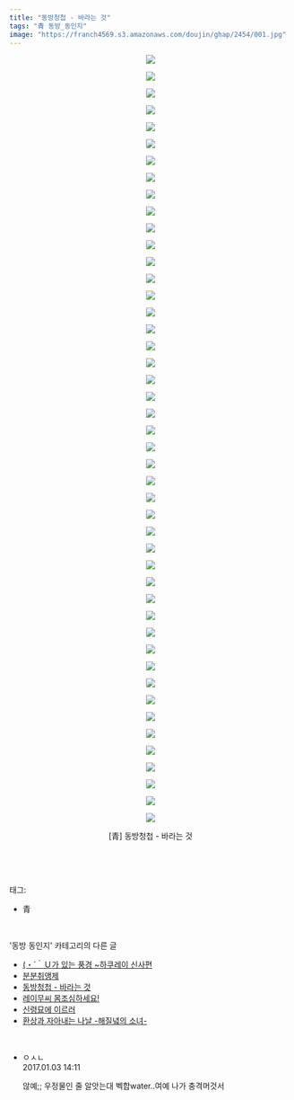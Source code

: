 ```yaml
---
title: "동방청첩 - 바라는 것"
tags: "青 동방_동인지"
image: "https://franch4569.s3.amazonaws.com/doujin/ghap/2454/001.jpg"
---
```

<div class="article">
<p style="text-align: center; clear: none; float: none;"><img src="{{ site.imgserver2 }}/ghap/2454/001.jpg"/></p>
<p style="text-align: center; clear: none; float: none;"><img src="{{ site.imgserver2 }}/ghap/2454/002.jpg"/></p>
<p style="text-align: center; clear: none; float: none;"><img src="{{ site.imgserver2 }}/ghap/2454/003.jpg"/></p>
<p style="text-align: center; clear: none; float: none;"><img src="{{ site.imgserver2 }}/ghap/2454/004.jpg"/></p>
<p style="text-align: center; clear: none; float: none;"><img src="{{ site.imgserver2 }}/ghap/2454/005.jpg"/></p>
<p style="text-align: center; clear: none; float: none;"><img src="{{ site.imgserver2 }}/ghap/2454/006.jpg"/></p>
<p style="text-align: center; clear: none; float: none;"><img src="{{ site.imgserver2 }}/ghap/2454/007.jpg"/></p>
<p style="text-align: center; clear: none; float: none;"><img src="{{ site.imgserver2 }}/ghap/2454/008.jpg"/></p>
<p style="text-align: center; clear: none; float: none;"><img src="{{ site.imgserver2 }}/ghap/2454/009.jpg"/></p>
<p style="text-align: center; clear: none; float: none;"><img src="{{ site.imgserver2 }}/ghap/2454/010.jpg"/></p>
<p style="text-align: center; clear: none; float: none;"><img src="{{ site.imgserver2 }}/ghap/2454/011.jpg"/></p>
<p style="text-align: center; clear: none; float: none;"><img src="{{ site.imgserver2 }}/ghap/2454/012.jpg"/></p>
<p style="text-align: center; clear: none; float: none;"><img src="{{ site.imgserver2 }}/ghap/2454/013.jpg"/></p>
<p style="text-align: center; clear: none; float: none;"><img src="{{ site.imgserver2 }}/ghap/2454/014.jpg"/></p>
<p style="text-align: center; clear: none; float: none;"><img src="{{ site.imgserver2 }}/ghap/2454/015.jpg"/></p>
<p style="text-align: center; clear: none; float: none;"><img src="{{ site.imgserver2 }}/ghap/2454/016.jpg"/></p>
<p style="text-align: center; clear: none; float: none;"><img src="{{ site.imgserver2 }}/ghap/2454/017.jpg"/></p>
<p style="text-align: center; clear: none; float: none;"><img src="{{ site.imgserver2 }}/ghap/2454/018.jpg"/></p>
<p style="text-align: center; clear: none; float: none;"><img src="{{ site.imgserver2 }}/ghap/2454/019.jpg"/></p>
<p style="text-align: center; clear: none; float: none;"><img src="{{ site.imgserver2 }}/ghap/2454/020.jpg"/></p>
<p style="text-align: center; clear: none; float: none;"><img src="{{ site.imgserver2 }}/ghap/2454/021.jpg"/></p>
<p style="text-align: center; clear: none; float: none;"><img src="{{ site.imgserver2 }}/ghap/2454/022.jpg"/></p>
<p style="text-align: center; clear: none; float: none;"><img src="{{ site.imgserver2 }}/ghap/2454/023.jpg"/></p>
<p style="text-align: center; clear: none; float: none;"><img src="{{ site.imgserver2 }}/ghap/2454/024.jpg"/></p>
<p style="text-align: center; clear: none; float: none;"><img src="{{ site.imgserver2 }}/ghap/2454/025.jpg"/></p>
<p style="text-align: center; clear: none; float: none;"><img src="{{ site.imgserver2 }}/ghap/2454/026.jpg"/></p>
<p style="text-align: center; clear: none; float: none;"><img src="{{ site.imgserver2 }}/ghap/2454/027.jpg"/></p>
<p style="text-align: center; clear: none; float: none;"><img src="{{ site.imgserver2 }}/ghap/2454/028.jpg"/></p>
<p style="text-align: center; clear: none; float: none;"><img src="{{ site.imgserver2 }}/ghap/2454/029.jpg"/></p>
<p style="text-align: center; clear: none; float: none;"><img src="{{ site.imgserver2 }}/ghap/2454/030.jpg"/></p>
<p style="text-align: center; clear: none; float: none;"><img src="{{ site.imgserver2 }}/ghap/2454/031.jpg"/></p>
<p style="text-align: center; clear: none; float: none;"><img src="{{ site.imgserver2 }}/ghap/2454/032.jpg"/></p>
<p style="text-align: center; clear: none; float: none;"><img src="{{ site.imgserver2 }}/ghap/2454/033.jpg"/></p>
<p style="text-align: center; clear: none; float: none;"><img src="{{ site.imgserver2 }}/ghap/2454/034.jpg"/></p>
<p style="text-align: center; clear: none; float: none;"><img src="{{ site.imgserver2 }}/ghap/2454/035.jpg"/></p>
<p style="text-align: center; clear: none; float: none;"><img src="{{ site.imgserver2 }}/ghap/2454/036.jpg"/></p>
<p style="text-align: center; clear: none; float: none;"><img src="{{ site.imgserver2 }}/ghap/2454/037.jpg"/></p>
<p style="text-align: center; clear: none; float: none;"><img src="{{ site.imgserver2 }}/ghap/2454/038.jpg"/></p>
<p style="text-align: center; clear: none; float: none;"><img src="{{ site.imgserver2 }}/ghap/2454/039.jpg"/></p>
<p style="text-align: center; clear: none; float: none;"><img src="{{ site.imgserver2 }}/ghap/2454/040.jpg"/></p>
<p style="text-align: center; clear: none; float: none;"><img src="{{ site.imgserver2 }}/ghap/2454/041.jpg"/></p>
<p style="text-align: center; clear: none; float: none;"><img src="{{ site.imgserver2 }}/ghap/2454/042.jpg"/></p>
<p style="text-align: center; clear: none; float: none;"><img src="{{ site.imgserver2 }}/ghap/2454/043.jpg"/></p>
<p style="text-align: center; clear: none; float: none;"><img src="{{ site.imgserver2 }}/ghap/2454/044.jpg"/></p>
<p style="text-align: center; clear: none; float: none;"><img src="{{ site.imgserver2 }}/ghap/2454/045.jpg"/></p>
<p style="text-align: center; clear: none; float: none;"><img src="{{ site.imgserver2 }}/ghap/2454/046.jpg"/></p>
<p style="text-align: center; clear: none; float: none;">[青] 동방청첩 - 바라는 것</p>
<p><br/></p>
</div><br/>
<div class="tagTrail">
<p>태그: </p>
<ul>
<li>青</li>
</ul>
</div><br/>
<div class="another">
<p>'동방 동인지' 카테고리의 다른 글</p>
<ul>
<li><a href="/ghap_2456">(・´｀Ｕ가 있는 풍경 ~하쿠레이 신사편</a></li>
<li><a href="/ghap_2455">분분취앵제</a></li>
<li><a href="/ghap_2454">동방청첩 - 바라는 것</a></li>
<li><a href="/ghap_2453">레이무씨 몸조심하세요!</a></li>
<li><a href="/ghap_2452">신령묘에 이르러</a></li>
<li><a href="/ghap_2451">환상과 자아내는 나날 -해질녘의 소녀-</a></li>
</ul>
</div><br/>
<div class="cb_module cb_fluid">
<div class="cb_wrt cb_profile">
<div class="comment">
<ul>
<li class="cb_thumb_off" id="comment14882321">
<div class="cb_comment_area">
<div class="cb_info_area">
<div class="cb_section">
<span class="cb_nick_name">ㅇㅅㄴ</span>
</div>
<div class="cb_section">
<span class="cb_date">2017.01.03 14:11 </span>
</div>
</div>
<div class="cb_dsc_comment">
<p class="cb_dsc">
											않예;; 우정물인 줄 알앗는대 벡합water..여예 나가 충격머것서
										</p>
</div>
</div></li>
</ul>
</div>
</div><!-- commentList close -->
</div><br/>
